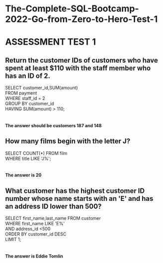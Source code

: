 # The-Complete-SQL-Bootcamp-2022-Go-from-Zero-to-Hero-Test-1
# ASSESSMENT TEST 1

## Return the customer IDs of customers who have spent at least $110 with the staff member who has an ID of 2.

SELECT customer_id,SUM(amount)<br>
FROM payment<br>
WHERE staff_id = 2<br>
GROUP BY customer_id<br>
HAVING SUM(amount) > 110;<br>
<br>
#### The answer should be customers 187 and 148

## How many films begin with the letter J? 

SELECT COUNT(*) FROM film<br>
WHERE title LIKE 'J%';<br>
<br>
#### The answer is 20

## What customer has the highest customer ID number whose name starts with an 'E' and has an address ID lower than 500?

SELECT first_name,last_name FROM customer<br>
WHERE first_name LIKE 'E%'<br>
AND address_id <500<br>
ORDER BY customer_id DESC<br>
LIMIT 1;<br>
<br>
#### The answer is Eddie Tomlin

